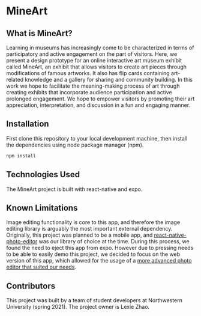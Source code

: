# MineArt

## What is MineArt?
Learning in museums has increasingly come to be characterized in terms of participatory and active engagement on the part of visitors. Here, we present a design prototype for an online interactive art museum exhibit called MineArt, an exhibit that allows visitors to create art pieces through modifications of famous artworks. It also has flip cards containing art-related knowledge and a gallery for sharing and community building. In this work we hope to facilitate the meaning-making process of art through creating exhibits that incorporate audience participation and active prolonged engagement. We hope to empower visitors by promoting their art appreciation, interpretation, and discussion in a fun and engaging manner.

## Installation

First clone this repository to your local development machine, then install the dependencies using node package manager (npm).

```bash
npm install
```

## Technologies Used

The MineArt project is built with react-native and expo.

## Known Limitations

Image editing functionality is core to this app, and therefore the image editing library is arguably the most important external dependency. Originally, this project was planned to be a mobile app, and [react-native-photo-editor](https://github.com/prscX/react-native-photo-editor) was our library of choice at the time. During this process, we found the need to eject this app from expo. However due to pressing needs to be able to easily demo this project, we decided to focus on the web version of this app, which allowed for the usage of a [more advanced photo editor that suited our needs](https://www.npmjs.com/package/@toast-ui/react-image-editor).

## Contributors

This project was built by a team of student developers at Northwestern University (spring 2021). The project owner is Lexie Zhao.
